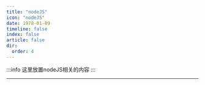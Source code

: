 ```yaml
---
title: "nodeJS"
icon: "nodeJS"
date: 1978-01-09
timeline: false
index: false
article: false
dir:
  order: 4
---
```


:::info
这里放置nodeJS相关的内容
:::

--- 
<AutoCatalog />
